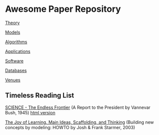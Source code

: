 # Awesome Paper Repository

[Theory](https://github.com/YannisPantazis/awesome-papers/blob/main/theory/readme.md) <br>

[Models](https://github.com/YannisPantazis/awesome-papers/blob/main/models/readme.md) <br>

[Algorithms](https://github.com/YannisPantazis/awesome-papers/blob/main/algorithms/readme.md) <br>

[Applications](https://github.com/YannisPantazis/awesome-papers/blob/main/applications/readme.md) <br>

[Software](https://github.com/YannisPantazis/awesome-papers/blob/main/software/readme.md) <br>

[Databases](https://github.com/YannisPantazis/awesome-papers/blob/main/databases/readme.md) <br>

[Venues](https://github.com/YannisPantazis/awesome-papers/blob/main/venues/readme.md) <br>

## Timeless Reading List

[SCIENCE - The Endless Frontier](https://www.nsf.gov/about/history/EndlessFrontier_w.pdf) (A Report to the President by Vannevar Bush, 1945) 
[html version](https://www.nsf.gov/od/lpa/nsf50/vbush1945.htm) <br>

[The Joy of Learning. Main Ideas, Scaffolding, and Thinking](https://users.cs.duke.edu/~cfs/pubs/datamodel.pdf) (Building new concepts by modeling: HOWTO by Josh & Frank Starmer, 2003) <br>
